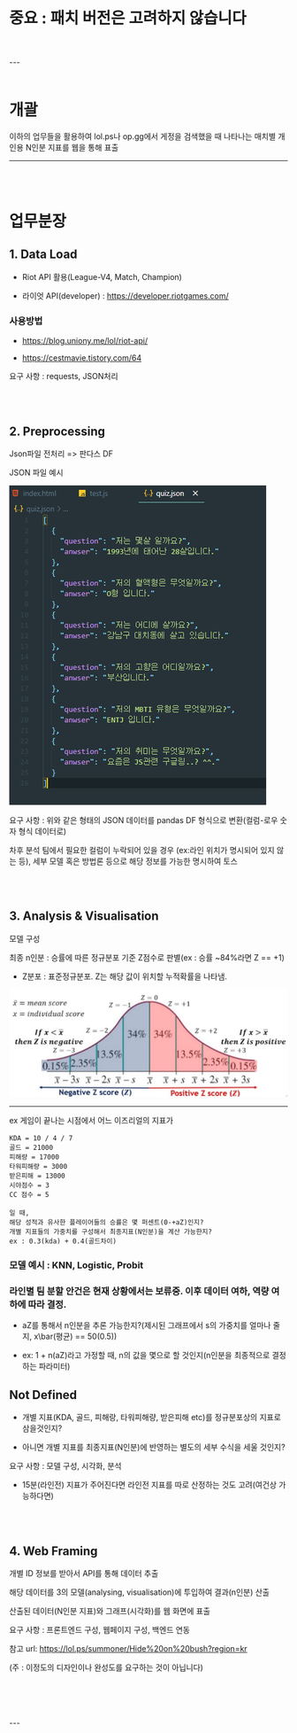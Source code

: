 # 중요 : 패치 버전은 고려하지 않습니다

<br>
<br>
---
<br>
<br>

# 개괄

이하의 업무들을 활용하여 lol.ps나 op.gg에서 게정을 검색했을 때 나타나는 매치별 개인용 N인분 지표를 웹을 통해 표출

---
<br>
<br>

# 업무분장

## 1. Data Load

- Riot API 활용(League-V4, Match, Champion)

- 라이엇 API(developer) : https://developer.riotgames.com/

### 사용방법

- https://blog.uniony.me/lol/riot-api/

- https://cestmavie.tistory.com/64

요구 사항 : requests, JSON처리

<br>
<br>


## 2. Preprocessing

Json파일 전처리 => 판다스 DF

JSON 파일 예시

<img src = "./assets/images_kingth_post_ab59df26-35b6-40b8-ba2d-fe907b76fd98_image.png">


요구 사항 : 위와 같은 형태의 JSON 데이터를 pandas DF 형식으로 변환(컬럼-로우 숫자 형식 데이터로)

차후 분석 팀에서 필요한 컬럼이 누락되어 있을 경우 (ex:라인 위치가 명시되어 있지 않는 등), 세부 모델 혹은 방법론 등으로 해당 정보를 가능한 명시하여 토스

<br>
<br>


## 3. Analysis & Visualisation

모델 구성

최종 n인분 : 승률에 따른 정규분포 기준 Z점수로 판별(ex : 승률 ~84%라면 Z == +1)

 - Z분포 : 표준정규분포. Z는 해당 값이 위치할 누적확률을 나타냄.

<img src = "./assets/z-scores-formula-concepts-and-examples.jpg">

<br>

---

ex
    게임이 끝나는 시점에서 어느 이즈리얼의 지표가 


    KDA = 10 / 4 / 7
    골드 = 21000
    피해량 = 17000
    타워피해량 = 3000
    받은피해 = 13000
    시야점수 = 3
    CC 점수 = 5

    일 때, 
    해당 성적과 유사한 플레이어들의 승률은 몇 퍼센트(0-+aZ)인지? 
    개별 지표들의 가중치를 구성해서 최종지표(N인분)을 계산 가능한지?
    ex : 0.3(kda) + 0.4(골드차이)

### 모델 예시 : KNN, Logistic, Probit
### 라인별 팀 분할 안건은 현재 상황에서는 보류중. 이후 데이터 여하, 역량 여하에 따라 결정.



- aZ를 통해서 n인분을 추론 가능한지?(제시된 그래프에서 s의 가중치를 얼마나 줄지, x\bar(평균) == 50(0.5))


- ex: 1 + n(aZ)라고 가정할 때, n의 값을 몇으로 할 것인지(n인분을 최종적으로 결정하는 파라미터)

## Not Defined
- 개별 지표(KDA, 골드, 피해랑, 타워피해량, 받은피해 etc)를 정규분포상의 지표로 삼을것인지? 

- 아니면 개별 지표를 최종지표(N인분)에 반영하는 별도의 세부 수식을 세울 것인지?


요구 사항 : 모델 구성, 시각화, 분석

+ 15분(라인전) 지표가 주어진다면 라인전 지표를 따로 산정하는 것도 고려(여건상 가능하다면)

<br>
<br>




## 4. Web Framing

개별 ID 정보를 받아서 API를 통해 데이터 추출

해당 데이터를 3의 모델(analysing, visualisation)에 투입하여 결과(n인분) 산출

산출된 데이터(N인분 지표)와 그래프(시각화)를 웹 화면에 표출

요구 사항 : 프론트엔드 구성, 웹페이지 구성, 백엔드 연동

참고 url: https://lol.ps/summoner/Hide%20on%20bush?region=kr

(주 : 이정도의 디자인이나 완성도를 요구하는 것이 아닙니다)


<br>
<br>
<br>
<br>
---


